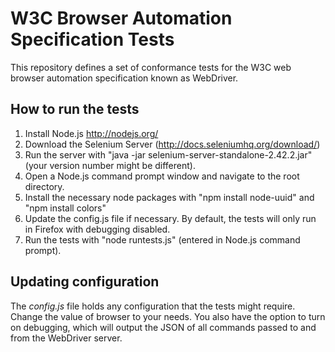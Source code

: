# W3C Browser Automation Specification Tests

This repository defines a set of conformance tests for the W3C web
browser automation specification known as WebDriver.

## How to run the tests

1. Install Node.js http://nodejs.org/
2. Download the Selenium Server (http://docs.seleniumhq.org/download/)
3. Run the server with "java -jar selenium-server-standalone-2.42.2.jar"
   (your version number might be different).
4. Open a Node.js command prompt window and navigate to the root directory.
5. Install the necessary node packages with "npm install node-uuid" and "npm 
   install colors"
6. Update the config.js file if necessary. By default, the tests will only run
   in Firefox with debugging disabled.
7. Run the tests with "node runtests.js" (entered in Node.js command prompt).

## Updating configuration

The _config.js_ file holds any configuration that the tests might
require. Change the value of browser to your needs. You also have the option to
turn on debugging, which will output the JSON of all commands passed to and from
the WebDriver server.